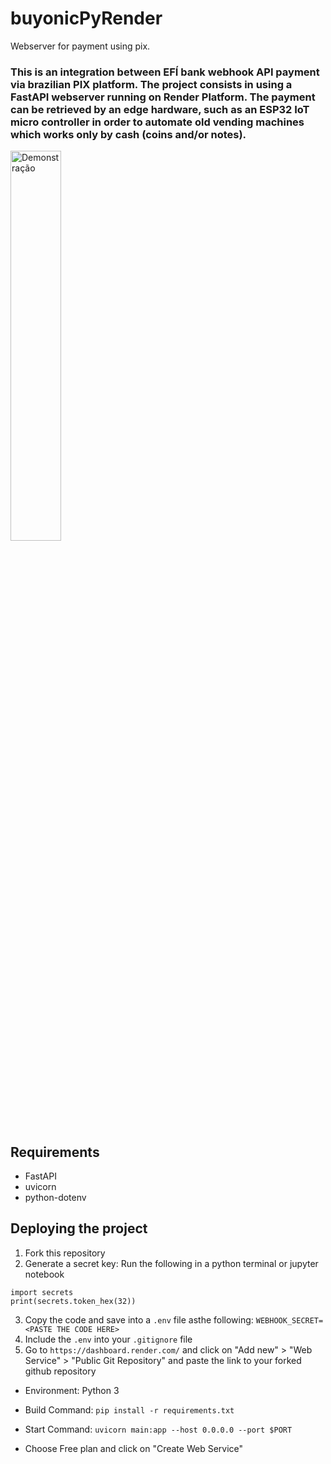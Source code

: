 # buyonicPyRender
Webserver for payment using pix.

### This is an integration between EFÍ bank webhook API payment via brazilian PIX platform. The project consists in using a FastAPI webserver running on Render Platform. The payment can be retrieved by an edge hardware, such as an ESP32 IoT micro controller in order to automate old vending machines which works only by cash (coins and/or notes).

<div style="display: inline_block">
<img align="center" src="/demo.gif" alt="Demonstração"  width="40%">
</div>

## Requirements

- FastAPI
- uvicorn
- python-dotenv

## Deploying the project

1. Fork this repository
2. Generate a secret key:
Run the following in a python terminal or jupyter notebook
```
import secrets
print(secrets.token_hex(32))
```
3. Copy the code and save into a `.env` file asthe following:
`WEBHOOK_SECRET=<PASTE THE CODE HERE>`
4. Include the `.env` into your `.gitignore` file
5. Go to `https://dashboard.render.com/` and click on "Add new" > "Web Service" > "Public Git Repository" and paste the link to your forked github repository

- Environment: Python 3

- Build Command: `pip install -r requirements.txt`

- Start Command: `uvicorn main:app --host 0.0.0.0 --port $PORT`

- Choose Free plan and click on "Create Web Service"